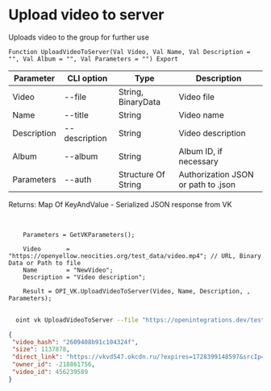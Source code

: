 ﻿---
sidebar_position: 10
---

# Upload video to server
 Uploads video to the group for further use



`Function UploadVideoToServer(Val Video, Val Name, Val Description = "", Val Album = "", Val Parameters = "") Export`

  | Parameter | CLI option | Type | Description |
  |-|-|-|-|
  | Video | --file | String, BinaryData | Video file |
  | Name | --title | String | Video name |
  | Description | --description | String | Video description |
  | Album | --album | String | Album ID, if necessary |
  | Parameters | --auth | Structure Of String | Authorization JSON or path to .json |

  
  Returns:  Map Of KeyAndValue - Serialized JSON response from VK

<br/>




```bsl title="Code example"
    Parameters = GetVKParameters();

    Video       = "https://openyellow.neocities.org/test_data/video.mp4"; // URL, Binary Data or Path to file
    Name        = "NewVideo";
    Description = "Video description";

    Result = OPI_VK.UploadVideoToServer(Video, Name, Description, , Parameters);
```



```sh title="CLI command example"
    
  oint vk UploadVideoToServer --file "https://openintegrations.dev/test_data/video.mp4" --title %title% --description "Video description" --album %album% --auth "GetVKParameters()"

```

```json title="Result"
{
 "video_hash": "2609408b91c104324f",
 "size": 1137878,
 "direct_link": "https://vkvd547.okcdn.ru/?expires=1728399148597&srcIp=93.125.42.204&pr=40&srcAg=UNKNOWN&ms=185.226.55.185&type=4&sig=6LcT_NUydX4&ct=27&urls=45.136.21.150&clientType=14&appId=512000384397&zs=72&id=7077057268263",
 "owner_id": -218861756,
 "video_id": 456239589
}
```
